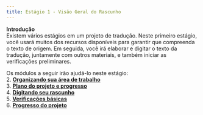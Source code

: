 ```yaml
---
title: Estágio 1 - Visão Geral do Rascunho
---
```


**Introdução**  
Existem vários estágios em um projeto de tradução. Neste primeiro estágio, você usará muitos dos recursos disponíveis para garantir que compreenda o texto de origem. Em seguida, você irá elaborar e digitar o texto da tradução, juntamente com outros materiais, e também iniciar as verificações preliminares.

Os módulos a seguir irão ajudá-lo neste estágio:  
2. [**Organizando sua área de trabalho**](2.OD.md)  
3. [**Plano do projeto e progresso**](3.PP1.md)  
4. [**Digitando seu rascunho**](4.KD.md)  
5. [**Verificações básicas**](5.BC1.md)  
6. [**Progresso do projeto**](6.PP2.md)  